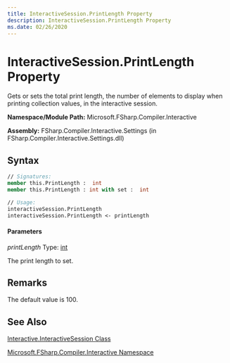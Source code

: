 ```yaml
---
title: InteractiveSession.PrintLength Property
description: InteractiveSession.PrintLength Property
ms.date: 02/26/2020
---
```


# InteractiveSession.PrintLength Property

Gets or sets the total print length, the number of elements to display when printing collection values, in the interactive session.

**Namespace/Module Path:** Microsoft.FSharp.Compiler.Interactive

**Assembly:** FSharp.Compiler.Interactive.Settings (in FSharp.Compiler.Interactive.Settings.dll)

## Syntax

```fsharp
// Signatures:
member this.PrintLength :  int
member this.PrintLength : int with set :  int

// Usage:
interactiveSession.PrintLength
interactiveSession.PrintLength <- printLength
```

#### Parameters
*printLength*
Type: [int](https://msdn.microsoft.com/library/025d5455-3622-4ea5-9573-3ecbd4ee1375)

The print length to set.

## Remarks
The default value is 100.

## See Also
[Interactive.InteractiveSession Class](Interactive.InteractiveSession-Class.md)

[Microsoft.FSharp.Compiler.Interactive Namespace](index.md)
